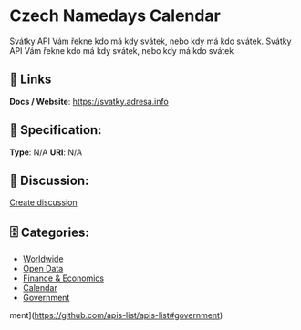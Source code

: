 # Czech Namedays Calendar


Svátky API Vám řekne kdo má kdy svátek, nebo kdy má kdo svátek. Svátky API Vám řekne kdo má kdy svátek, nebo kdy má kdo svátek

##  🔗 Links
**Docs / Website**: https://svatky.adresa.info

## 🧬 Specification:
**Type**: N/A
**URI**: N/A

## 💬 Discussion:
[Create discussion](https://github.com/apis-list/apis-list/discussions/new)

## 🗄️ Categories:
- [Worldwide](https://github.com/apis-list/apis-list#worldwide)
- [Open Data](https://github.com/apis-list/apis-list#open-data)
- [Finance & Economics](https://github.com/apis-list/apis-list#finance-and-economics)
- [Calendar](https://github.com/apis-list/apis-list#calendar)
- [Government](https://github.com/apis-list/apis-list#government)







ment](https://github.com/apis-list/apis-list#government)



